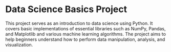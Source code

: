 # Data Science Basics Project

This project serves as an introduction to data science using Python. It covers basic implementations of essential libraries such as NumPy, Pandas, and Matplotlib and various machine learning algorithms. The project aims to help beginners understand how to perform data manipulation, analysis, and visualization.
